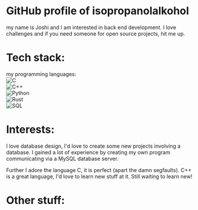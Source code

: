 # GitHub profile of isopropanolalkohol
my name is Joshi and I am interested in back end development. I love challenges and if you need someone for open source projects, hit me up. 
# Tech stack:

my programming languages:  
![C](https://img.shields.io/badge/-C-00599C?style=flat&logo=c&logoColor=white)  
![C++](https://img.shields.io/badge/-C++-00599C?style=flat&logo=c%2B%2B&logoColor=white)  
![Python](https://img.shields.io/badge/-Python-3776AB?style=flat&logo=python&logoColor=white)  
![Rust](https://img.shields.io/badge/-Rust-000000?style=flat&logo=rust&logoColor=white)  
![SQL](https://img.shields.io/badge/-SQL-4479A1?style=flat&logo=mysql&logoColor=white)  

<!--
**isopropanolalkohol/isopropanolalkohol** is a ✨ _special_ ✨ repository because its `README.md` (this file) appears on your GitHub profile.

Here are some ideas to get you started:

- 🔭 I’m currently working on ...
- 🌱 I’m currently learning ...
- 👯 I’m looking to collaborate on ...
- 🤔 I’m looking for help with ...
- 💬 Ask me about ...
- 📫 How to reach me: ...
- 😄 Pronouns: ...
- ⚡ Fun fact: ...
-->

# Interests:

I love database design, I'd love to create some new projects involving a database. I gained a lot of experience by creating my own program communicating via a MySQL database server. 

Further I adore the language C, it is perfect (apart the damn segfaults). C++ is a great language, I'd love to learn new stuff at it. Still waiting to learn new!

# Other stuff:

<!--[AoC Stats](https://github-readme-stats.vercel.app/api?username=isopropanolalkohol&custom_title=Advent%20of%20Code%20Stats)  
